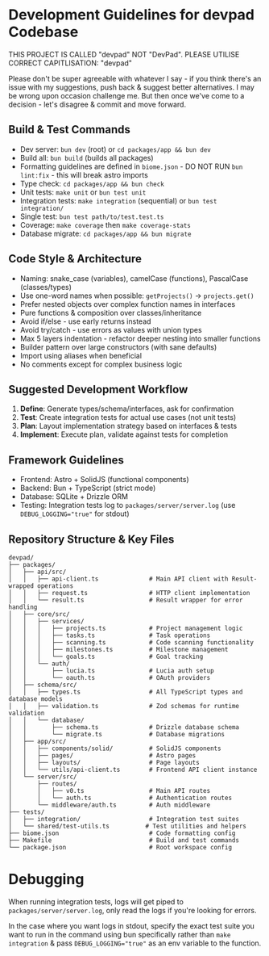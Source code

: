 # Development Guidelines for devpad Codebase

THIS PROJECT IS CALLED "devpad" NOT "DevPad". PLEASE UTILISE CORRECT CAPITLISATION: "devpad"

Please don't be super agreeable with whatever I say - if you think there's an issue with my suggestions, push back & suggest better alternatives. I may be wrong upon occasion challenge me. But then once we've come to a decision - let's disagree & commit and move forward.

## Build & Test Commands
- Dev server: `bun dev` (root) or `cd packages/app && bun dev`
- Build all: `bun build` (builds all packages)
- Formatting guidelines are defined in `biome.json` - DO NOT RUN `bun lint:fix` - this will break astro imports
- Type check: `cd packages/app && bun check`
- Unit tests: `make unit` or `bun test unit`
- Integration tests: `make integration` (sequential) or `bun test integration/`
- Single test: `bun test path/to/test.test.ts`
- Coverage: `make coverage` then `make coverage-stats`
- Database migrate: `cd packages/app && bun migrate`

## Code Style & Architecture
- Naming: snake_case (variables), camelCase (functions), PascalCase (classes/types)
- Use one-word names when possible: `getProjects()` → `projects.get()`
- Prefer nested objects over complex function names in interfaces
- Pure functions & composition over classes/inheritance
- Avoid if/else - use early returns instead
- Avoid try/catch - use errors as values with union types
- Max 5 layers indentation - refactor deeper nesting into smaller functions
- Builder pattern over large constructors (with sane defaults)
- Import using aliases when beneficial
- No comments except for complex business logic

## Suggested Development Workflow
1. **Define**: Generate types/schema/interfaces, ask for confirmation
2. **Test**: Create integration tests for actual use cases (not unit tests)
3. **Plan**: Layout implementation strategy based on interfaces & tests
4. **Implement**: Execute plan, validate against tests for completion

## Framework Guidelines
- Frontend: Astro + SolidJS (functional components)
- Backend: Bun + TypeScript (strict mode)
- Database: SQLite + Drizzle ORM
- Testing: Integration tests log to `packages/server/server.log` (use `DEBUG_LOGGING="true"` for stdout)

## Repository Structure & Key Files
```
devpad/
├── packages/
│   ├── api/src/
│   │   ├── api-client.ts              # Main API client with Result-wrapped operations
│   │   ├── request.ts                 # HTTP client implementation
│   │   └── result.ts                  # Result wrapper for error handling
│   ├── core/src/
│   │   ├── services/
│   │   │   ├── projects.ts            # Project management logic
│   │   │   ├── tasks.ts               # Task operations
│   │   │   ├── scanning.ts            # Code scanning functionality
│   │   │   ├── milestones.ts          # Milestone management
│   │   │   └── goals.ts               # Goal tracking
│   │   └── auth/
│   │       ├── lucia.ts               # Lucia auth setup
│   │       └── oauth.ts               # OAuth providers
│   ├── schema/src/
│   │   ├── types.ts                   # All TypeScript types and database models
│   │   ├── validation.ts              # Zod schemas for runtime validation
│   │   └── database/
│   │       ├── schema.ts              # Drizzle database schema
│   │       └── migrate.ts             # Database migrations
│   ├── app/src/
│   │   ├── components/solid/          # SolidJS components
│   │   ├── pages/                     # Astro pages
│   │   ├── layouts/                   # Page layouts
│   │   └── utils/api-client.ts        # Frontend API client instance
│   └── server/src/
│       ├── routes/
│       │   ├── v0.ts                  # Main API routes
│       │   └── auth.ts                # Authentication routes
│       └── middleware/auth.ts         # Auth middleware
├── tests/
│   ├── integration/                   # Integration test suites
│   └── shared/test-utils.ts          # Test utilities and helpers
├── biome.json                         # Code formatting config
├── Makefile                           # Build and test commands
└── package.json                       # Root workspace config
```


# Debugging
When running integration tests, logs will get piped to `packages/server/server.log`, only read the logs if you're looking for errors.

In the case where you want logs in stdout, specify the exact test suite you want to run in the command using bun specifically rather than `make integration` & pass `DEBUG_LOGGING="true"` as an env variable to the function.
